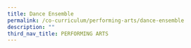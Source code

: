 ```yaml
---
title: Dance Ensemble
permalink: /co-curriculum/performing-arts/dance-ensemble
description: ""
third_nav_title: PERFORMING ARTS
---
```

